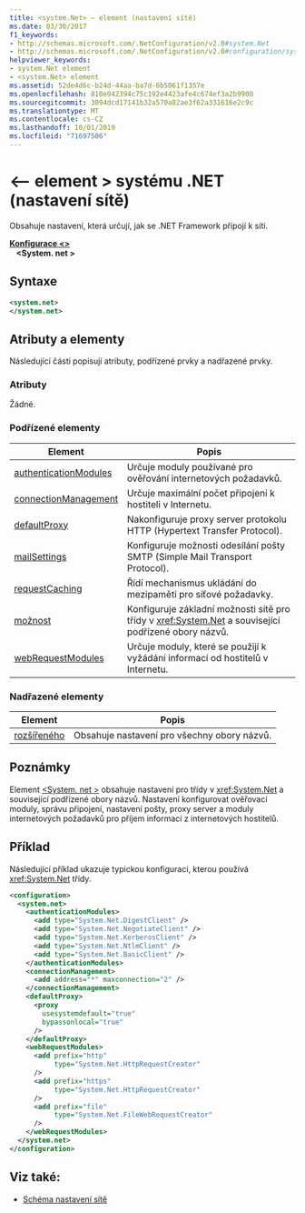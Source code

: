 ```yaml
---
title: <system.Net> – element (nastavení sítě)
ms.date: 03/30/2017
f1_keywords:
- http://schemas.microsoft.com/.NetConfiguration/v2.0#system.Net
- http://schemas.microsoft.com/.NetConfiguration/v2.0#configuration/system.Net
helpviewer_keywords:
- system.Net element
- <system.Net> element
ms.assetid: 52de4d6c-b24d-44aa-ba7d-6b5061f1357e
ms.openlocfilehash: 810e942394c75c192e4423afe4c674ef3a2b9900
ms.sourcegitcommit: 3094dcd17141b32a570a82ae3f62a331616e2c9c
ms.translationtype: MT
ms.contentlocale: cs-CZ
ms.lasthandoff: 10/01/2019
ms.locfileid: "71697506"
---
```

# <a name="systemnet-element-network-settings"></a>\<– element > systému .NET (nastavení sítě)
Obsahuje nastavení, která určují, jak se .NET Framework připojí k síti.  
  
[**Konfigurace \<>** ](../configuration-element.md)  
&nbsp;&nbsp; **\<System. net >**  
  
## <a name="syntax"></a>Syntaxe  
  
```xml  
<system.net>   
</system.net>  
```  
  
## <a name="attributes-and-elements"></a>Atributy a elementy  
 Následující části popisují atributy, podřízené prvky a nadřazené prvky.  
  
### <a name="attributes"></a>Atributy  
 Žádné.  
  
### <a name="child-elements"></a>Podřízené elementy  
  
|**Element**|**Popis**|  
|-----------------|---------------------|  
|[authenticationModules](authenticationmodules-element-network-settings.md)|Určuje moduly používané pro ověřování internetových požadavků.|  
|[connectionManagement](connectionmanagement-element-network-settings.md)|Určuje maximální počet připojení k hostiteli v Internetu.|  
|[defaultProxy](defaultproxy-element-network-settings.md)|Nakonfiguruje proxy server protokolu HTTP (Hypertext Transfer Protocol).|  
|[mailSettings](mailsettings-element-network-settings.md)|Konfiguruje možnosti odesílání pošty SMTP (Simple Mail Transport Protocol).|  
|[requestCaching](requestcaching-element-network-settings.md)|Řídí mechanismus ukládání do mezipaměti pro síťové požadavky.|  
|[možnost](settings-element-network-settings.md)|Konfiguruje základní možnosti sítě pro třídy v <xref:System.Net> a související podřízené obory názvů.|  
|[webRequestModules](webrequestmodules-element-network-settings.md)|Určuje moduly, které se použijí k vyžádání informací od hostitelů v Internetu.|  
  
### <a name="parent-elements"></a>Nadřazené elementy  
  
|**Element**|**Popis**|  
|-----------------|---------------------|  
|[rozšířeného](../configuration-element.md)|Obsahuje nastavení pro všechny obory názvů.|  
  
## <a name="remarks"></a>Poznámky  
 Element [\<System. net >](system-net-element-network-settings.md) obsahuje nastavení pro třídy v <xref:System.Net> a související podřízené obory názvů. Nastavení konfigurovat ověřovací moduly, správu připojení, nastavení pošty, proxy server a moduly internetových požadavků pro příjem informací z internetových hostitelů.  
  
## <a name="example"></a>Příklad  
 Následující příklad ukazuje typickou konfiguraci, kterou používá <xref:System.Net> třídy.  
  
```xml  
<configuration>  
  <system.net>  
    <authenticationModules>  
      <add type="System.Net.DigestClient" />  
      <add type="System.Net.NegotiateClient" />  
      <add type="System.Net.KerberosClient" />  
      <add type="System.Net.NtlmClient" />  
      <add type="System.Net.BasicClient" />  
    </authenticationModules>  
    <connectionManagement>  
      <add address="*" maxconnection="2" />  
    </connectionManagement>  
    <defaultProxy>  
      <proxy  
        usesystemdefault="true"  
        bypassonlocal="true"  
      />  
    </defaultProxy>  
    <webRequestModules>  
      <add prefix="http"  
           type="System.Net.HttpRequestCreator"  
      />  
      <add prefix="https"  
           type="System.Net.HttpRequestCreator"  
      />  
      <add prefix="file"  
           type="System.Net.FileWebRequestCreator"  
      />  
    </webRequestModules>  
  </system.net>  
</configuration>  
```  
  
## <a name="see-also"></a>Viz také:

- [Schéma nastavení sítě](index.md)
